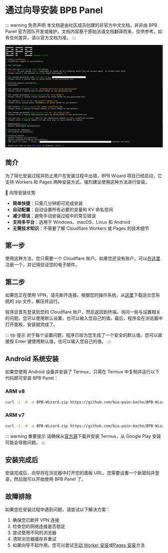 # 通过向导安装 BPB Panel

::: warning 免责声明
本文档是由社区成员创建的非官方中文文档，并非由 BPB Panel 官方团队开发或维护。文档内容基于原始法语文档翻译而来，仅供参考。如有任何差异，请以官方文档为准。
:::

<p align="center">
  <img src="/images/wizard.jpg">
</p>

## 简介

为了简化安装过程并防止用户在安装过程中出错，BPB Wizard 项目已经启动，它支持 Workers 和 Pages 两种安装方式。强烈建议使用这种方法进行安装。

<div class="custom-card">
<div class="card-title">📌 向导安装优势</div>
<div class="card-content">

- **简单快捷**：只需几分钟即可完成安装
- **自动配置**：自动设置所有必要的变量和 KV 命名空间
- **减少错误**：避免手动安装过程中的常见错误
- **支持多平台**：适用于 Windows、macOS、Linux 和 Android
- **无需技术知识**：不需要了解 Cloudflare Workers 或 Pages 的技术细节

</div>
</div>

## 第一步

使用这种方法，您只需要一个 Cloudflare 账户。如果您还没有账户，可以[在这里](https://dash.cloudflare.com/sign-up/)注册一个，并记得验证您的电子邮件。

## 第二步

如果您正在使用 VPN，请先断开连接。根据您的操作系统，从[这里](https://github.com/bia-pain-bache/BPB-Wizard/releases/latest)下载适合您系统的 zip 文件，解压并运行。

程序会首先登录到您的 Cloudflare 账户，然后返回到终端，询问一些与设置相关的问题。您可以使用默认设置，也可以输入您自己的值。最后，程序会在浏览器中打开面板，安装就完成了。

::: tip 提示
对于每个设置问题，程序已经为您生成了一个安全的默认值。您可以直接按 Enter 键使用默认值，也可以输入您自己的值。
:::

## Android 系统安装

如果您使用 Android 设备并安装了 Termux，只需在 Termux 中复制并运行以下代码即可安装 BPB Panel：

### ARM v8

```bash
curl -L -# -o BPB-Wizard.zip https://github.com/bia-pain-bache/BPB-Wizard/releases/latest/download/BPB-Wizard-linux-arm64.zip && unzip -o BPB-Wizard.zip && chmod +x ./BPB-Wizard-linux-arm64 && ./BPB-Wizard-linux-arm64
```

### ARM v7

```bash
curl -L -# -o BPB-Wizard.zip https://github.com/bia-pain-bache/BPB-Wizard/releases/latest/download/BPB-Wizard-linux-arm.zip && unzip -o BPB-Wizard.zip && chmod +x ./BPB-Wizard-linux-arm && ./BPB-Wizard-linux-arm
```

::: warning 重要提示
请确保从[官方源](https://github.com/termux/termux-app/releases/latest)下载并安装 Termux，从 Google Play 安装可能会导致问题。
:::

## 安装完成后

安装完成后，向导将在浏览器中打开您的面板 URL。您需要设置一个新密码并登录，然后就可以开始使用 BPB Panel 了。

## 故障排除

如果您在安装过程中遇到问题，请尝试以下解决方案：

1. 确保您已断开 VPN 连接
2. 检查您的网络连接是否稳定
3. 尝试使用不同的浏览器
4. 清除浏览器缓存并重试
5. 如果向导不起作用，您可以尝试[手动 Worker 安装](worker-installation)或[Pages 安装](pages-upload-installation)方法
